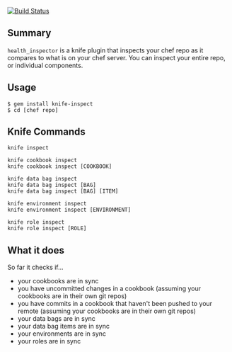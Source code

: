 [![Build Status](https://secure.travis-ci.org/bmarini/health_inspector.png)](http://travis-ci.org/bmarini/health_inspector)

## Summary

`health_inspector` is a knife plugin that inspects your chef repo as it
compares to what is on your chef server. You can inspect your entire repo,
or individual components.

## Usage

    $ gem install knife-inspect
    $ cd [chef repo]

## Knife Commands

    knife inspect

    knife cookbook inspect
    knife cookbook inspect [COOKBOOK]

    knife data bag inspect
    knife data bag inspect [BAG]
    knife data bag inspect [BAG] [ITEM]

    knife environment inspect
    knife environment inspect [ENVIRONMENT]

    knife role inspect
    knife role inspect [ROLE]

## What it does

So far it checks if...

* your cookbooks are in sync
* you have uncommitted changes in a cookbook (assuming your cookbooks are in
  their own git repos)
* you have commits in a cookbook that haven't been pushed to your remote
  (assuming your cookbooks are in their own git repos)
* your data bags are in sync
* your data bag items are in sync
* your environments are in sync
* your roles are in sync
